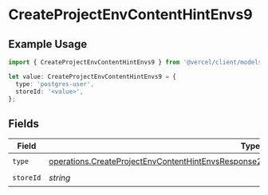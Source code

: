 # CreateProjectEnvContentHintEnvs9

## Example Usage

```typescript
import { CreateProjectEnvContentHintEnvs9 } from '@vercel/client/models/operations';

let value: CreateProjectEnvContentHintEnvs9 = {
  type: 'postgres-user',
  storeId: '<value>',
};
```

## Fields

| Field     | Type                                                                                                                                                                                                           | Required           | Description |
| --------- | -------------------------------------------------------------------------------------------------------------------------------------------------------------------------------------------------------------- | ------------------ | ----------- |
| `type`    | [operations.CreateProjectEnvContentHintEnvsResponse201ApplicationJSONResponseBodyCreated29Type](../../models/operations/createprojectenvcontenthintenvsresponse201applicationjsonresponsebodycreated29type.md) | :heavy_check_mark: | N/A         |
| `storeId` | _string_                                                                                                                                                                                                       | :heavy_check_mark: | N/A         |
